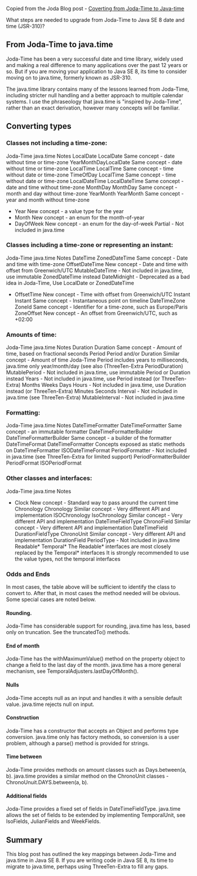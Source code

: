 Copied from the Joda Blog post - [Coverting from Joda-Time to Java-time][1]

What steps are needed to upgrade from Joda-Time to Java SE 8 date and time (JSR-310)?

## From Joda-Time to java.time
Joda-Time has been a very successful date and time library, widely used and making a real difference to many applications over the past 12 years or so. But if you are moving your application to Java SE 8, its time to consider moving on to java.time, formerly known as JSR-310.

The java.time library contains many of the lessons learned from Joda-Time, including stricter null handling and a better approach to multiple calendar systems. I use the phraseology that java.time is "inspired by Joda-Time", rather than an exact derivation, however many concepts will be familiar.

## Converting types
### Classes not including a time-zone:

Joda-Time	java.time	Notes
LocalDate	LocalDate	Same concept - date without time or time-zone
YearMonthDayLocalDate	Same concept - date without time or time-zone
LocalTime	LocalTime	Same concept - time without date or time-zone
TimeOfDay   LocalTime	Same concept - time without date or time-zone
LocalDateTime	LocalDateTime	Same concept - date and time without time-zone
MonthDay	MonthDay	Same concept - month and day without time-zone
YearMonth	YearMonth	Same concept - year and month without time-zone
- Year	New concept - a value type for the year
- Month	New concept - an enum for the month-of-year
- DayOfWeek	New concept - an enum for the day-of-week
     Partial	-	Not included in java.time

### Classes including a time-zone or representing an instant:

Joda-Time	java.time	Notes
DateTime	ZonedDateTime	Same concept - Date and time with time-zone
OffsetDateTime	New concept - Date and time with offset from Greenwich/UTC
MutableDateTime	-	Not included in java.time, use immutable ZonedDateTime instead
DateMidnight	-	Deprecated as a bad idea in Joda-Time, Use LocalDate or ZonedDateTime
- OffsetTime	New concept - Time with offset from Greenwich/UTC
     Instant	Instant	Same concept - Instantaneous point on timeline
     DateTimeZone	ZoneId	Same concept - Identifier for a time-zone, such as Europe/Paris
     ZoneOffset	New concept - An offset from Greenwich/UTC, such as +02:00
     

### Amounts of time:

Joda-Time	java.time	Notes
Duration	Duration	Same concept - Amount of time, based on fractional seconds
Period	Period and/or Duration	Similar concept - Amount of time
Joda-Time Period includes years to milliseconds, java.time only year/month/day (see also (ThreeTen-Extra PeriodDuration)
MutablePeriod	-	Not included in java.time, use immutable Period or Duration instead
Years	-	Not included in java.time, use Period instead (or ThreeTen-Extra)
Months
Weeks
Days
Hours	-	Not included in java.time, use Duration instead (or ThreeTen-Extra)
Minutes
Seconds
Interval	-	Not included in java.time (see ThreeTen-Extra)
MutableInterval	-	Not included in java.time

### Formatting:

Joda-Time	java.time	Notes
DateTimeFormatter	DateTimeFormatter	Same concept - an immutable formatter
DateTimeFormatterBuilder	DateTimeFormatterBuilder	Same concept - a builder of the formatter
DateTimeFormat	DateTimeFormatter	Concepts exposed as static methods on DateTimeFormatter
ISODateTimeFormat
PeriodFormatter	-	Not included in java.time (see ThreeTen-Extra for limited support)
PeriodFormatterBuilder
PeriodFormat
ISOPeriodFormat

### Other classes and interfaces:

Joda-Time	java.time	Notes
- Clock	New concept - Standard way to pass around the current time
     Chronology	Chronology	Similar concept - Very different API and implementation
     ISOChronology	IsoChronology	Similar concept - Very different API and implementation
     DateTimeFieldType	ChronoField	Similar concept - Very different API and implementation
     DateTimeField
     DurationFieldType	ChronoUnit	Similar concept - Very different API and implementation
     DurationField
     PeriodType	-	Not included in java.time
     Readable*	Temporal*	The Readable* interfaces are most closely replaced by the Temporal* interfaces
     It is strongly recommended to use the value types, not the temporal interfaces
     
### Odds and Ends

In most cases, the table above will be sufficient to identify the class to convert to. After that, in most cases the method needed will be obvious. Some special cases are noted below.

#### Rounding. 

Joda-Time has considerable support for rounding, java.time has less, based only on truncation. See the truncatedTo() methods.

#### End of month

Joda-Time has the withMaximumValue() method on the property object to change a field to the last day of the month. java.time has a more general mechanism, see TemporalAdjusters.lastDayOfMonth().

#### Nulls

Joda-Time accepts null as an input and handles it with a sensible default value. java.time rejects null on input.

#### Construction

Joda-Time has a constructor that accepts an Object and performs type conversion. java.time only has factory methods, so conversion is a user problem, although a parse() method is provided for strings.

#### Time between

Joda-Time provides methods on amount classes such as Days.between(a, b). java.time provides a similar method on the ChronoUnit classes - ChronoUnuit.DAYS.between(a, b).

#### Additional fields

Joda-Time provides a fixed set of fields in DateTimeFieldType. java.time allows the set of fields to be extended by implementing TemporalUnit, see IsoFields, JulianFields and WeekFields.

## Summary

This blog post has outlined the key mappings between Joda-Time and java.time in Java SE 8. If you are writing code in Java SE 8, its time to migrate to java.time, perhaps using ThreeTen-Extra to fill any gaps.

[1]: https://blog.joda.org/2014/11/converting-from-joda-time-to-javatime.html 